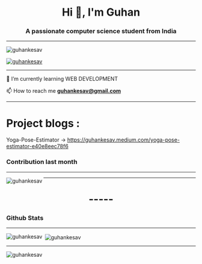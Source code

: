 <h1 align="center">Hi 👋, I'm Guhan </h1>
<h3 align="center">A passionate computer science student from India</h3>
<hr>
<p align="left"> <img src="https://komarev.com/ghpvc/?username=guhankesav&label=Profile%20views&color=0e75b6&style=flat" alt="guhankesav" /> </p>

<p align="left"> <a href="https://github.com/ryo-ma/github-profile-trophy"><img src="https://github-profile-trophy.vercel.app/?username=guhankesav" alt="guhankesav" /></a> </p>

<!-- <p align="left"> <a href="https://twitter.com/" target="blank"><img src="https://img.shields.io/twitter/follow/?logo=twitter&style=for-the-badge" alt="" /></a> </p> -->
<hr>
 🌱 I’m currently learning WEB DEVELOPMENT


 📫 How to reach me **guhankesav@gmail.com**

<hr>

# Project blogs :
Yoga-Pose-Estimator  ->  https://guhankesav.medium.com/yoga-pose-estimator-e40e8eec78f6


<h3 align="left">Contribution last month</h3>

<hr>

<p>
  <img align="left" src="https://activity-graph.herokuapp.com/graph?username=guhankesav&theme=xcode" alt="guhankesav" />
</p>

<hr>

<h1 align="center"> ----- </h1>


<h3 align="left">Github Stats</h3>

<hr>



<p>
  <img align="left" src="https://github-readme-stats.vercel.app/api/top-langs?username=guhankesav&show_icons=true&theme=dark&locale=en&layout=compact" alt="guhankesav" />
</p>



<p>&nbsp;<img align="center" src="https://github-readme-stats.vercel.app/api?username=guhankesav&show_icons=true&theme=dark&locale=en" alt="guhankesav" /></p>
<hr>
<p>
  <img align="center" src="https://github-readme-streak-stats.herokuapp.com/?user=guhankesav&theme=highcontrast" alt="guhankesav" />
</p>
